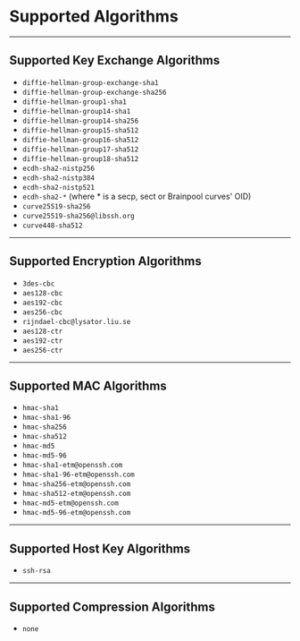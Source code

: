# Supported Algorithms

---
## Supported Key Exchange Algorithms

- `diffie-hellman-group-exchange-sha1`
- `diffie-hellman-group-exchange-sha256`
- `diffie-hellman-group1-sha1`
- `diffie-hellman-group14-sha1`
- `diffie-hellman-group14-sha256`
- `diffie-hellman-group15-sha512`
- `diffie-hellman-group16-sha512`
- `diffie-hellman-group17-sha512`
- `diffie-hellman-group18-sha512`
- `ecdh-sha2-nistp256`
- `ecdh-sha2-nistp384`
- `ecdh-sha2-nistp521`
- `ecdh-sha2-*` (where * is a secp, sect or Brainpool curves' OID)
- `curve25519-sha256`
- `curve25519-sha256@libssh.org`
- `curve448-sha512`
---
## Supported Encryption Algorithms

- `3des-cbc`
- `aes128-cbc`
- `aes192-cbc`
- `aes256-cbc`
- `rijndael-cbc@lysator.liu.se`
- `aes128-ctr`
- `aes192-ctr`
- `aes256-ctr`

---
## Supported MAC Algorithms

- `hmac-sha1`
- `hmac-sha1-96`
- `hmac-sha256`
- `hmac-sha512`
- `hmac-md5`
- `hmac-md5-96`
- `hmac-sha1-etm@openssh.com`
- `hmac-sha1-96-etm@openssh.com`
- `hmac-sha256-etm@openssh.com`
- `hmac-sha512-etm@openssh.com`
- `hmac-md5-etm@openssh.com`
- `hmac-md5-96-etm@openssh.com`
---
## Supported Host Key Algorithms

- `ssh-rsa`
---
## Supported Compression Algorithms

- `none`
